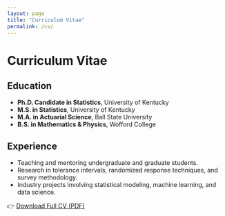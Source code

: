 ```yaml
---
layout: page
title: "Curriculum Vitae"
permalink: /cv/
---
```


# Curriculum Vitae

## Education
- **Ph.D. Candidate in Statistics**, University of Kentucky  
- **M.S. in Statistics**, University of Kentucky  
- **M.A. in Actuarial Science**, Ball State University  
- **B.S. in Mathematics & Physics**, Wofford College  

## Experience
- Teaching and mentoring undergraduate and graduate students.  
- Research in tolerance intervals, randomized response techniques, and survey methodology.  
- Industry projects involving statistical modeling, machine learning, and data science.  

👉 [Download Full CV (PDF)](/files/Daniel_Tuyisenge_CV.pdf)
